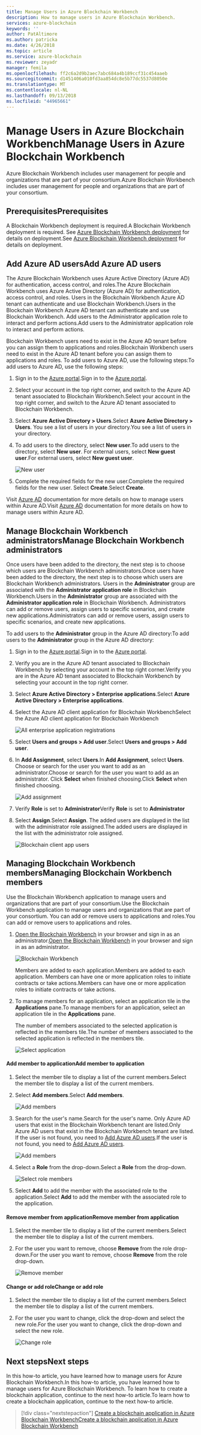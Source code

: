 ```yaml
---
title: Manage Users in Azure Blockchain Workbench
description: How to manage users in Azure Blockchain Workbench.
services: azure-blockchain
keywords: ''
author: PatAltimore
ms.author: patricka
ms.date: 4/26/2018
ms.topic: article
ms.service: azure-blockchain
ms.reviewer: zeyadr
manager: femila
ms.openlocfilehash: ff2c6a2d9b2aec7abc684a4b189ccf31c454aaeb
ms.sourcegitcommit: d1451406a010fd3aa854dc8e5b77dc5537d8050e
ms.translationtype: MT
ms.contentlocale: nl-NL
ms.lasthandoff: 09/13/2018
ms.locfileid: "44965661"
---
```

# <a name="manage-users-in-azure-blockchain-workbench"></a><span data-ttu-id="ff115-103">Manage Users in Azure Blockchain Workbench</span><span class="sxs-lookup"><span data-stu-id="ff115-103">Manage Users in Azure Blockchain Workbench</span></span>

<span data-ttu-id="ff115-104">Azure Blockchain Workbench includes user management for people and organizations that are part of your consortium.</span><span class="sxs-lookup"><span data-stu-id="ff115-104">Azure Blockchain Workbench includes user management for people and organizations that are part of your consortium.</span></span>

## <a name="prerequisites"></a><span data-ttu-id="ff115-105">Prerequisites</span><span class="sxs-lookup"><span data-stu-id="ff115-105">Prerequisites</span></span>

<span data-ttu-id="ff115-106">A Blockchain Workbench deployment is required.</span><span class="sxs-lookup"><span data-stu-id="ff115-106">A Blockchain Workbench deployment is required.</span></span> <span data-ttu-id="ff115-107">See [Azure Blockchain Workbench deployment](blockchain-workbench-deploy.md) for details on deployment.</span><span class="sxs-lookup"><span data-stu-id="ff115-107">See [Azure Blockchain Workbench deployment](blockchain-workbench-deploy.md) for details on deployment.</span></span>

## <a name="add-azure-ad-users"></a><span data-ttu-id="ff115-108">Add Azure AD users</span><span class="sxs-lookup"><span data-stu-id="ff115-108">Add Azure AD users</span></span>

<span data-ttu-id="ff115-109">The Azure Blockchain Workbench uses Azure Active Directory (Azure AD) for authentication, access control, and roles.</span><span class="sxs-lookup"><span data-stu-id="ff115-109">The Azure Blockchain Workbench uses Azure Active Directory (Azure AD) for authentication, access control, and roles.</span></span> <span data-ttu-id="ff115-110">Users in the Blockchain Workbench Azure AD tenant can authenticate and use Blockchain Workbench.</span><span class="sxs-lookup"><span data-stu-id="ff115-110">Users in the Blockchain Workbench Azure AD tenant can authenticate and use Blockchain Workbench.</span></span> <span data-ttu-id="ff115-111">Add users to the Administrator application role to interact and perform actions.</span><span class="sxs-lookup"><span data-stu-id="ff115-111">Add users to the Administrator application role to interact and perform actions.</span></span>

<span data-ttu-id="ff115-112">Blockchain Workbench users need to exist in the Azure AD tenant before you can assign them to applications and roles.</span><span class="sxs-lookup"><span data-stu-id="ff115-112">Blockchain Workbench users need to exist in the Azure AD tenant before you can assign them to applications and roles.</span></span> <span data-ttu-id="ff115-113">To add users to Azure AD, use the following steps:</span><span class="sxs-lookup"><span data-stu-id="ff115-113">To add users to Azure AD, use the following steps:</span></span>

1.  <span data-ttu-id="ff115-114">Sign in to the [Azure portal](https://portal.azure.com).</span><span class="sxs-lookup"><span data-stu-id="ff115-114">Sign in to the [Azure portal](https://portal.azure.com).</span></span>
2.  <span data-ttu-id="ff115-115">Select your account in the top right corner, and switch to the Azure AD tenant associated to Blockchain Workbench.</span><span class="sxs-lookup"><span data-stu-id="ff115-115">Select your account in the top right corner, and switch to the Azure AD tenant associated to Blockchain Workbench.</span></span>
3.  <span data-ttu-id="ff115-116">Select **Azure Active Directory > Users**.</span><span class="sxs-lookup"><span data-stu-id="ff115-116">Select **Azure Active Directory > Users**.</span></span> <span data-ttu-id="ff115-117">You see a list of users in your directory.</span><span class="sxs-lookup"><span data-stu-id="ff115-117">You see a list of users in your directory.</span></span>
4.  <span data-ttu-id="ff115-118">To add users to the directory, select **New user**.</span><span class="sxs-lookup"><span data-stu-id="ff115-118">To add users to the directory, select **New user**.</span></span> <span data-ttu-id="ff115-119">For external users, select **New guest user**.</span><span class="sxs-lookup"><span data-stu-id="ff115-119">For external users, select **New guest user**.</span></span>

    ![New user](media/blockchain-workbench-manage-users/add-ad-user.png)

5.  <span data-ttu-id="ff115-121">Complete the required fields for the new user.</span><span class="sxs-lookup"><span data-stu-id="ff115-121">Complete the required fields for the new user.</span></span> <span data-ttu-id="ff115-122">Select **Create**.</span><span class="sxs-lookup"><span data-stu-id="ff115-122">Select **Create**.</span></span>

<span data-ttu-id="ff115-123">Visit [Azure AD](../active-directory/fundamentals/add-users-azure-active-directory.md) documentation for more details on how to manage users within Azure AD.</span><span class="sxs-lookup"><span data-stu-id="ff115-123">Visit [Azure AD](../active-directory/fundamentals/add-users-azure-active-directory.md) documentation for more details on how to manage users within Azure AD.</span></span>

## <a name="manage-blockchain-workbench-administrators"></a><span data-ttu-id="ff115-124">Manage Blockchain Workbench administrators</span><span class="sxs-lookup"><span data-stu-id="ff115-124">Manage Blockchain Workbench administrators</span></span>

<span data-ttu-id="ff115-125">Once users have been added to the directory, the next step is to choose which users are Blockchain Workbench administrators.</span><span class="sxs-lookup"><span data-stu-id="ff115-125">Once users have been added to the directory, the next step is to choose which users are Blockchain Workbench administrators.</span></span> <span data-ttu-id="ff115-126">Users in the **Administrator** group are associated with the **Administrator application role** in Blockchain Workbench.</span><span class="sxs-lookup"><span data-stu-id="ff115-126">Users in the **Administrator** group are associated with the **Administrator application role** in Blockchain Workbench.</span></span> <span data-ttu-id="ff115-127">Administrators can add or remove users, assign users to specific scenarios, and create new applications.</span><span class="sxs-lookup"><span data-stu-id="ff115-127">Administrators can add or remove users, assign users to specific scenarios, and create new applications.</span></span>

<span data-ttu-id="ff115-128">To add users to the **Administrator** group in the Azure AD directory:</span><span class="sxs-lookup"><span data-stu-id="ff115-128">To add users to the **Administrator** group in the Azure AD directory:</span></span>

1.  <span data-ttu-id="ff115-129">Sign in to the [Azure portal](https://portal.azure.com).</span><span class="sxs-lookup"><span data-stu-id="ff115-129">Sign in to the [Azure portal](https://portal.azure.com).</span></span>
2.  <span data-ttu-id="ff115-130">Verify you are in the Azure AD tenant associated to Blockchain Workbench by selecting your account in the top right corner.</span><span class="sxs-lookup"><span data-stu-id="ff115-130">Verify you are in the Azure AD tenant associated to Blockchain Workbench by selecting your account in the top right corner.</span></span>
3.  <span data-ttu-id="ff115-131">Select **Azure Active Directory >  Enterprise applications**.</span><span class="sxs-lookup"><span data-stu-id="ff115-131">Select **Azure Active Directory >  Enterprise applications**.</span></span>
4.  <span data-ttu-id="ff115-132">Select the Azure AD client application for Blockchain Workbench</span><span class="sxs-lookup"><span data-stu-id="ff115-132">Select the Azure AD client application for Blockchain Workbench</span></span>
    
    ![All enterprise application registrations](media/blockchain-workbench-manage-users/select-blockchain-client-app.png)

5.  <span data-ttu-id="ff115-134">Select **Users and groups > Add user**.</span><span class="sxs-lookup"><span data-stu-id="ff115-134">Select **Users and groups > Add user**.</span></span>
6.  <span data-ttu-id="ff115-135">In **Add Assignment**, select **Users**.</span><span class="sxs-lookup"><span data-stu-id="ff115-135">In **Add Assignment**, select **Users**.</span></span> <span data-ttu-id="ff115-136">Choose or search for the user you want to add as an administrator.</span><span class="sxs-lookup"><span data-stu-id="ff115-136">Choose or search for the user you want to add as an administrator.</span></span> <span data-ttu-id="ff115-137">Click **Select** when finished choosing.</span><span class="sxs-lookup"><span data-stu-id="ff115-137">Click **Select** when finished choosing.</span></span>

    ![Add assignment](media/blockchain-workbench-manage-users/add-user-assignment.png)

9.  <span data-ttu-id="ff115-139">Verify **Role** is set to **Administrator**</span><span class="sxs-lookup"><span data-stu-id="ff115-139">Verify **Role** is set to **Administrator**</span></span>
10. <span data-ttu-id="ff115-140">Select **Assign**.</span><span class="sxs-lookup"><span data-stu-id="ff115-140">Select **Assign**.</span></span> <span data-ttu-id="ff115-141">The added users are displayed in the list with the administrator role assigned.</span><span class="sxs-lookup"><span data-stu-id="ff115-141">The added users are displayed in the list with the administrator role assigned.</span></span>

    ![Blockchain client app users](media/blockchain-workbench-manage-users/blockchain-admin-list.png)

## <a name="managing-blockchain-workbench-members"></a><span data-ttu-id="ff115-143">Managing Blockchain Workbench members</span><span class="sxs-lookup"><span data-stu-id="ff115-143">Managing Blockchain Workbench members</span></span>

<span data-ttu-id="ff115-144">Use the Blockchain Workbench application to manage users and organizations that are part of your consortium.</span><span class="sxs-lookup"><span data-stu-id="ff115-144">Use the Blockchain Workbench application to manage users and organizations that are part of your consortium.</span></span> <span data-ttu-id="ff115-145">You can add or remove users to applications and roles.</span><span class="sxs-lookup"><span data-stu-id="ff115-145">You can add or remove users to applications and roles.</span></span>

1. <span data-ttu-id="ff115-146">[Open the Blockchain Workbench](blockchain-workbench-deploy.md#blockchain-workbench-web-url) in your browser and sign in as an administrator.</span><span class="sxs-lookup"><span data-stu-id="ff115-146">[Open the Blockchain Workbench](blockchain-workbench-deploy.md#blockchain-workbench-web-url) in your browser and sign in as an administrator.</span></span>

    ![Blockchain Workbench](media/blockchain-workbench-manage-users/blockchain-workbench-applications.png)

    <span data-ttu-id="ff115-148">Members are added to each application.</span><span class="sxs-lookup"><span data-stu-id="ff115-148">Members are added to each application.</span></span> <span data-ttu-id="ff115-149">Members can have one or more application roles to initiate contracts or take actions.</span><span class="sxs-lookup"><span data-stu-id="ff115-149">Members can have one or more application roles to initiate contracts or take actions.</span></span>

2. <span data-ttu-id="ff115-150">To manage members for an application, select an application tile in the **Applications** pane.</span><span class="sxs-lookup"><span data-stu-id="ff115-150">To manage members for an application, select an application tile in the **Applications** pane.</span></span>

    <span data-ttu-id="ff115-151">The number of members associated to the selected application is reflected in the members tile.</span><span class="sxs-lookup"><span data-stu-id="ff115-151">The number of members associated to the selected application is reflected in the members tile.</span></span>

    ![Select application](media/blockchain-workbench-manage-users/blockchain-workbench-select-application.png)


#### <a name="add-member-to-application"></a><span data-ttu-id="ff115-153">Add member to application</span><span class="sxs-lookup"><span data-stu-id="ff115-153">Add member to application</span></span>

1. <span data-ttu-id="ff115-154">Select the member tile to display a list of the current members.</span><span class="sxs-lookup"><span data-stu-id="ff115-154">Select the member tile to display a list of the current members.</span></span>
2. <span data-ttu-id="ff115-155">Select **Add members**.</span><span class="sxs-lookup"><span data-stu-id="ff115-155">Select **Add members**.</span></span>

    ![Add members](media/blockchain-workbench-manage-users/application-add-members.png)

3. <span data-ttu-id="ff115-157">Search for the user's name.</span><span class="sxs-lookup"><span data-stu-id="ff115-157">Search for the user's name.</span></span>  <span data-ttu-id="ff115-158">Only Azure AD users that exist in the Blockchain Workbench tenant are listed.</span><span class="sxs-lookup"><span data-stu-id="ff115-158">Only Azure AD users that exist in the Blockchain Workbench tenant are listed.</span></span> <span data-ttu-id="ff115-159">If the user is not found, you need to [Add Azure AD users](#add-azure-ad-users).</span><span class="sxs-lookup"><span data-stu-id="ff115-159">If the user is not found, you need to [Add Azure AD users](#add-azure-ad-users).</span></span>

    ![Add members](media/blockchain-workbench-manage-users/find-user.png)

4. <span data-ttu-id="ff115-161">Select a **Role** from the drop-down.</span><span class="sxs-lookup"><span data-stu-id="ff115-161">Select a **Role** from the drop-down.</span></span>

    ![Select role members](media/blockchain-workbench-manage-users/application-select-role.png)

5. <span data-ttu-id="ff115-163">Select **Add** to add the member with the associated role to the application.</span><span class="sxs-lookup"><span data-stu-id="ff115-163">Select **Add** to add the member with the associated role to the application.</span></span>

#### <a name="remove-member-from-application"></a><span data-ttu-id="ff115-164">Remove member from application</span><span class="sxs-lookup"><span data-stu-id="ff115-164">Remove member from application</span></span>

1. <span data-ttu-id="ff115-165">Select the member tile to display a list of the current members.</span><span class="sxs-lookup"><span data-stu-id="ff115-165">Select the member tile to display a list of the current members.</span></span>
2. <span data-ttu-id="ff115-166">For the user you want to remove, choose **Remove** from the role drop-down.</span><span class="sxs-lookup"><span data-stu-id="ff115-166">For the user you want to remove, choose **Remove** from the role drop-down.</span></span>

    ![Remove member](media/blockchain-workbench-manage-users/application-remove-member.png)

#### <a name="change-or-add-role"></a><span data-ttu-id="ff115-168">Change or add role</span><span class="sxs-lookup"><span data-stu-id="ff115-168">Change or add role</span></span>

1. <span data-ttu-id="ff115-169">Select the member tile to display a list of the current members.</span><span class="sxs-lookup"><span data-stu-id="ff115-169">Select the member tile to display a list of the current members.</span></span>
2. <span data-ttu-id="ff115-170">For the user you want to change, click the drop-down and select the new role.</span><span class="sxs-lookup"><span data-stu-id="ff115-170">For the user you want to change, click the drop-down and select the new role.</span></span>

    ![Change role](media/blockchain-workbench-manage-users/application-change-role.png)

## <a name="next-steps"></a><span data-ttu-id="ff115-172">Next steps</span><span class="sxs-lookup"><span data-stu-id="ff115-172">Next steps</span></span>

<span data-ttu-id="ff115-173">In this how-to article, you have learned how to manage users for Azure Blockchain Workbench.</span><span class="sxs-lookup"><span data-stu-id="ff115-173">In this how-to article, you have learned how to manage users for Azure Blockchain Workbench.</span></span> <span data-ttu-id="ff115-174">To learn how to create a blockchain application, continue to the next how-to article.</span><span class="sxs-lookup"><span data-stu-id="ff115-174">To learn how to create a blockchain application, continue to the next how-to article.</span></span>

> [!div class="nextstepaction"]
> [<span data-ttu-id="ff115-175">Create a blockchain application in Azure Blockchain Workbench</span><span class="sxs-lookup"><span data-stu-id="ff115-175">Create a blockchain application in Azure Blockchain Workbench</span></span>](blockchain-workbench-create-app.md)

